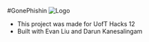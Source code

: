 #GonePhishin
![Logo](https://cdn.discordapp.com/attachments/1330271589752770690/1330371152509665340/Gone_Phishin.png?ex=678e64ef&is=678d136f&hm=f95e71bac9e445c81f61f38cdcb0fc828970c241c6224f83145f797855389c20&)

- This project was made for UofT Hacks 12
- Built with Evan Liu and Darun Kanesalingam
